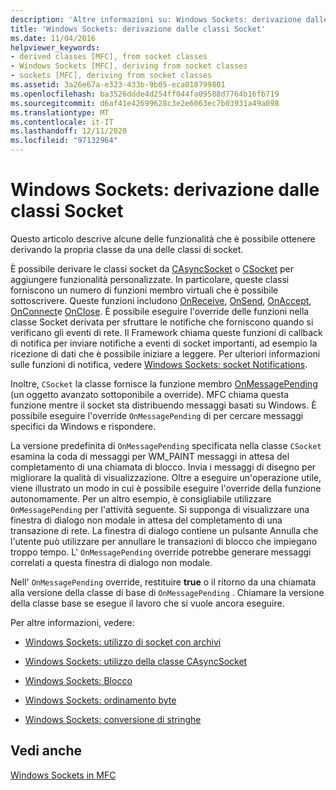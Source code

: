 ```yaml
---
description: 'Altre informazioni su: Windows Sockets: derivazione dalle classi Socket'
title: 'Windows Sockets: derivazione dalle classi Socket'
ms.date: 11/04/2016
helpviewer_keywords:
- derived classes [MFC], from socket classes
- Windows Sockets [MFC], deriving from socket classes
- sockets [MFC], deriving from socket classes
ms.assetid: 3a26e67a-e323-433b-9b05-eca018799801
ms.openlocfilehash: ba3526ddde4d254ff044fa09588d7764b16fb719
ms.sourcegitcommit: d6af41e42699628c3e2e6063ec7b03931a49a098
ms.translationtype: MT
ms.contentlocale: it-IT
ms.lasthandoff: 12/11/2020
ms.locfileid: "97132964"
---
```

# <a name="windows-sockets-deriving-from-socket-classes"></a>Windows Sockets: derivazione dalle classi Socket

Questo articolo descrive alcune delle funzionalità che è possibile ottenere derivando la propria classe da una delle classi di socket.

È possibile derivare le classi socket da [CAsyncSocket](../mfc/reference/casyncsocket-class.md) o [CSocket](../mfc/reference/csocket-class.md) per aggiungere funzionalità personalizzate. In particolare, queste classi forniscono un numero di funzioni membro virtuali che è possibile sottoscrivere. Queste funzioni includono [OnReceive](../mfc/reference/casyncsocket-class.md#onreceive), [OnSend](../mfc/reference/casyncsocket-class.md#onsend), [OnAccept](../mfc/reference/casyncsocket-class.md#onaccept), [OnConnect](../mfc/reference/casyncsocket-class.md#onconnect)e [OnClose](../mfc/reference/casyncsocket-class.md#onclose). È possibile eseguire l'override delle funzioni nella classe Socket derivata per sfruttare le notifiche che forniscono quando si verificano gli eventi di rete. Il Framework chiama queste funzioni di callback di notifica per inviare notifiche a eventi di socket importanti, ad esempio la ricezione di dati che è possibile iniziare a leggere. Per ulteriori informazioni sulle funzioni di notifica, vedere [Windows Sockets: socket Notifications](../mfc/windows-sockets-socket-notifications.md).

Inoltre, `CSocket` la classe fornisce la funzione membro [OnMessagePending](../mfc/reference/csocket-class.md#onmessagepending) (un oggetto avanzato sottoponibile a override). MFC chiama questa funzione mentre il socket sta distribuendo messaggi basati su Windows. È possibile eseguire l'override `OnMessagePending` di per cercare messaggi specifici da Windows e rispondere.

La versione predefinita di `OnMessagePending` specificata nella classe `CSocket` esamina la coda di messaggi per WM_PAINT messaggi in attesa del completamento di una chiamata di blocco. Invia i messaggi di disegno per migliorare la qualità di visualizzazione. Oltre a eseguire un'operazione utile, viene illustrato un modo in cui è possibile eseguire l'override della funzione autonomamente. Per un altro esempio, è consigliabile utilizzare `OnMessagePending` per l'attività seguente. Si supponga di visualizzare una finestra di dialogo non modale in attesa del completamento di una transazione di rete. La finestra di dialogo contiene un pulsante Annulla che l'utente può utilizzare per annullare le transazioni di blocco che impiegano troppo tempo. L' `OnMessagePending` override potrebbe generare messaggi correlati a questa finestra di dialogo non modale.

Nell' `OnMessagePending` override, restituire **true** o il ritorno da una chiamata alla versione della classe di base di `OnMessagePending` . Chiamare la versione della classe base se esegue il lavoro che si vuole ancora eseguire.

Per altre informazioni, vedere:

- [Windows Sockets: utilizzo di socket con archivi](../mfc/windows-sockets-using-sockets-with-archives.md)

- [Windows Sockets: utilizzo della classe CAsyncSocket](../mfc/windows-sockets-using-class-casyncsocket.md)

- [Windows Sockets: Blocco](../mfc/windows-sockets-blocking.md)

- [Windows Sockets: ordinamento byte](../mfc/windows-sockets-byte-ordering.md)

- [Windows Sockets: conversione di stringhe](../mfc/windows-sockets-converting-strings.md)

## <a name="see-also"></a>Vedi anche

[Windows Sockets in MFC](../mfc/windows-sockets-in-mfc.md)
